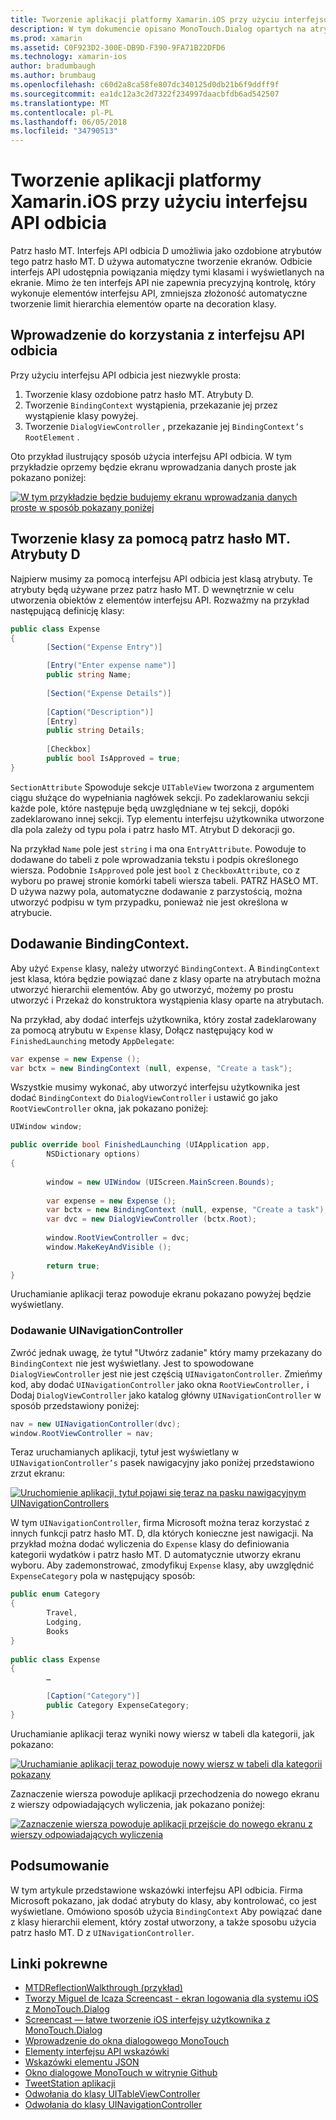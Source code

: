 ```yaml
---
title: Tworzenie aplikacji platformy Xamarin.iOS przy użyciu interfejsu API odbicia
description: W tym dokumencie opisano MonoTouch.Dialog opartych na atrybutach odbicia interfejsu API, który tworzy oparte na atrybuty klasy interfejsu użytkownika.
ms.prod: xamarin
ms.assetid: C0F923D2-300E-DB9D-F390-9FA71B22DFD6
ms.technology: xamarin-ios
author: bradumbaugh
ms.author: brumbaug
ms.openlocfilehash: c60d2a8ca58fe807dc340125d0db21b6f9ddff9f
ms.sourcegitcommit: ea1dc12a3c2d7322f234997daacbfdb6ad542507
ms.translationtype: MT
ms.contentlocale: pl-PL
ms.lasthandoff: 06/05/2018
ms.locfileid: "34790513"
---
```

# <a name="creating-a-xamarinios-application-using-the-reflection-api"></a>Tworzenie aplikacji platformy Xamarin.iOS przy użyciu interfejsu API odbicia

Patrz hasło MT. Interfejs API odbicia D umożliwia jako ozdobione atrybutów tego patrz hasło MT. D używa automatyczne tworzenie ekranów. Odbicie interfejs API udostępnia powiązania między tymi klasami i wyświetlanych na ekranie. Mimo że ten interfejs API nie zapewnia precyzyjną kontrolę, który wykonuje elementów interfejsu API, zmniejsza złożoność automatyczne tworzenie limit hierarchia elementów oparte na decoration klasy.

 <a name="Getting_Started_with_the_Reflection_API" />


## <a name="getting-started-with-the-reflection-api"></a>Wprowadzenie do korzystania z interfejsu API odbicia

Przy użyciu interfejsu API odbicia jest niezwykle prosta:

1.  Tworzenie klasy ozdobione patrz hasło MT. Atrybuty D.
1.  Tworzenie `BindingContext` wystąpienia, przekazanie jej przez wystąpienie klasy powyżej. 
1.  Tworzenie `DialogViewController` , przekazanie jej `BindingContext’s` `RootElement` . 


Oto przykład ilustrujący sposób użycia interfejsu API odbicia. W tym przykładzie oprzemy będzie ekranu wprowadzania danych proste jak pokazano poniżej:

 [![](reflection-api-walkthrough-images/01-expense-entry.png "W tym przykładzie będzie budujemy ekranu wprowadzania danych proste w sposób pokazany poniżej")](reflection-api-walkthrough-images/01-expense-entry.png#lightbox)

 <a name="Creating_a_Class_with_MT.D_Attributes" />

## <a name="creating-a-class-with-mtd-attributes"></a>Tworzenie klasy za pomocą patrz hasło MT. Atrybuty D

Najpierw musimy za pomocą interfejsu API odbicia jest klasą atrybuty. Te atrybuty będą używane przez patrz hasło MT. D wewnętrznie w celu utworzenia obiektów z elementów interfejsu API. Rozważmy na przykład następującą definicję klasy:

```csharp
public class Expense
{
        [Section("Expense Entry")]

        [Entry("Enter expense name")]
        public string Name;
        
        [Section("Expense Details")]
  
        [Caption("Description")]
        [Entry]
        public string Details;
        
        [Checkbox]
        public bool IsApproved = true;
}
```

`SectionAttribute` Spowoduje sekcje `UITableView` tworzona z argumentem ciągu służące do wypełniania nagłówek sekcji. Po zadeklarowaniu sekcji każde pole, które następuje będą uwzględniane w tej sekcji, dopóki zadeklarowano innej sekcji.
Typ elementu interfejsu użytkownika utworzone dla pola zależy od typu pola i patrz hasło MT. Atrybut D dekoracji go.

Na przykład `Name` pole jest `string` i ma ona `EntryAttribute`. Powoduje to dodawane do tabeli z pole wprowadzania tekstu i podpis określonego wiersza. Podobnie `IsApproved` pole jest `bool` z `CheckboxAttribute`, co z wyboru po prawej stronie komórki tabeli wiersza tabeli. PATRZ HASŁO MT. D używa nazwy pola, automatyczne dodawanie z parzystością, można utworzyć podpisu w tym przypadku, ponieważ nie jest określona w atrybucie.

 <a name="Adding_the_BindingContext" />


## <a name="adding-the-bindingcontext"></a>Dodawanie BindingContext.

Aby użyć `Expense` klasy, należy utworzyć `BindingContext`. A `BindingContext` jest klasa, która będzie powiązać dane z klasy oparte na atrybutach można utworzyć hierarchii elementów. Aby go utworzyć, możemy po prostu utworzyć i Przekaż do konstruktora wystąpienia klasy oparte na atrybutach.

Na przykład, aby dodać interfejs użytkownika, który został zadeklarowany za pomocą atrybutu w `Expense` klasy, Dołącz następujący kod w `FinishedLaunching` metody `AppDelegate`:

```csharp
var expense = new Expense ();
var bctx = new BindingContext (null, expense, "Create a task");
```

Wszystkie musimy wykonać, aby utworzyć interfejsu użytkownika jest dodać `BindingContext` do `DialogViewController` i ustawić go jako `RootViewController` okna, jak pokazano poniżej:

```csharp
UIWindow window;

public override bool FinishedLaunching (UIApplication app, 
        NSDictionary options)
{
   
        window = new UIWindow (UIScreen.MainScreen.Bounds);
            
        var expense = new Expense ();
        var bctx = new BindingContext (null, expense, "Create a task");
        var dvc = new DialogViewController (bctx.Root);
            
        window.RootViewController = dvc;
        window.MakeKeyAndVisible ();
            
        return true;
}
```

Uruchamianie aplikacji teraz powoduje ekranu pokazano powyżej będzie wyświetlany.

 <a name="Adding_a_UINavigationController" />


### <a name="adding-a-uinavigationcontroller"></a>Dodawanie UINavigationController

Zwróć jednak uwagę, że tytuł "Utwórz zadanie" który mamy przekazany do `BindingContext` nie jest wyświetlany. Jest to spowodowane `DialogViewController` jest nie jest częścią `UINavigatonController`. Zmieńmy kod, aby dodać `UINavigationController` jako okna `RootViewController,` i Dodaj `DialogViewController` jako katalog główny `UINavigationController` w sposób przedstawiony poniżej:

```csharp
nav = new UINavigationController(dvc);
window.RootViewController = nav;
```

Teraz uruchamianych aplikacji, tytuł jest wyświetlany w `UINavigationController’s` pasek nawigacyjny jako poniżej przedstawiono zrzut ekranu:

 [![](reflection-api-walkthrough-images/02-create-task.png "Uruchomienie aplikacji, tytuł pojawi się teraz na pasku nawigacyjnym UINavigationControllers")](reflection-api-walkthrough-images/02-create-task.png#lightbox)

W tym `UINavigationController`, firma Microsoft można teraz korzystać z innych funkcji patrz hasło MT. D, dla których konieczne jest nawigacji. Na przykład można dodać wyliczenia do `Expense` klasy do definiowania kategorii wydatków i patrz hasło MT. D automatycznie utworzy ekranu wyboru. Aby zademonstrować, zmodyfikuj `Expense` klasy, aby uwzględnić `ExpenseCategory` pola w następujący sposób:

```csharp
public enum Category
{
        Travel,
        Lodging,
        Books
}
        
public class Expense
{
        …

        [Caption("Category")]
        public Category ExpenseCategory;
}
```

Uruchamianie aplikacji teraz wyniki nowy wiersz w tabeli dla kategorii, jak pokazano:

 [![](reflection-api-walkthrough-images/03-set-details.png "Uruchamianie aplikacji teraz powoduje nowy wiersz w tabeli dla kategorii pokazany")](reflection-api-walkthrough-images/03-set-details.png#lightbox)

Zaznaczenie wiersza powoduje aplikacji przechodzenia do nowego ekranu z wierszy odpowiadających wyliczenia, jak pokazano poniżej:

 [![](reflection-api-walkthrough-images/04-set-category.png "Zaznaczenie wiersza powoduje aplikacji przejście do nowego ekranu z wierszy odpowiadających wyliczenia")](reflection-api-walkthrough-images/04-set-category.png#lightbox)

 <a name="Summary" />


## <a name="summary"></a>Podsumowanie

W tym artykule przedstawione wskazówki interfejsu API odbicia. Firma Microsoft pokazano, jak dodać atrybuty do klasy, aby kontrolować, co jest wyświetlane. Omówiono sposób użycia `BindingContext` Aby powiązać dane z klasy hierarchii element, który został utworzony, a także sposobu użycia patrz hasło MT. D z `UINavigationController`.


## <a name="related-links"></a>Linki pokrewne

- [MTDReflectionWalkthrough (przykład)](https://developer.xamarin.com/samples/MTDReflectionWalkthrough/)
- [Tworzy Miguel de Icaza Screencast - ekran logowania dla systemu iOS z MonoTouch.Dialog](http://youtu.be/3butqB1EG0c)
- [Screencast — łatwe tworzenie iOS interfejsy użytkownika z MonoTouch.Dialog](http://youtu.be/j7OC5r8ZkYg)
- [Wprowadzenie do okna dialogowego MonoTouch](~/ios/user-interface/monotouch.dialog/index.md)
- [Elementy interfejsu API wskazówki](~/ios/user-interface/monotouch.dialog/elements-api-walkthrough.md)
- [Wskazówki elementu JSON](~/ios/user-interface/monotouch.dialog/monotouch.dialog-json-markup.md)
- [Okno dialogowe MonoTouch w witrynie Github](https://github.com/migueldeicaza/MonoTouch.Dialog)
- [TweetStation aplikacji](https://github.com/migueldeicaza/TweetStation)
- [Odwołania do klasy UITableViewController](http://developer.apple.com/library/ios/#DOCUMENTATION/UIKit/Reference/UITableViewController_Class/Reference/Reference.html)
- [Odwołania do klasy UINavigationController](http://developer.apple.com/library/ios/#documentation/UIKit/Reference/UINavigationController_Class/Reference/Reference.html)
